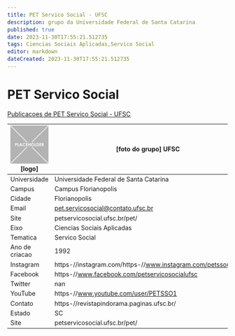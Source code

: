 ```yaml
---
title: PET Servico Social - UFSC
description: grupo da Universidade Federal de Santa Catarina
published: true
date: 2023-11-30T17:55:21.512735
tags: Ciencias Sociais Aplicadas,Servico Social
editor: markdown
dateCreated: 2023-11-30T17:55:21.512735
---
```


# PET Servico Social

[Publicacoes de PET Servico Social - UFSC](/atividade/87PETServicoSocialUFSC/feed.md)

| ![placeholder.png](/placeholder.png) [logo] | [foto do grupo] UFSC         |
| ------------------------------------------- | ------------------------------------------------- |
| Universidade                                | Universidade Federal de Santa Catarina      |
| Campus                                      | Campus Florianopolis            |
| Cidade                                      | Florianopolis             |
| Email                                       | pet.servicosocial@contato.ufsc.br             |
| Site                                        | petservicosocial.ufsc.br/pet/              |
| Eixo                                        | Ciencias Sociais Aplicadas              |
| Tematica                                    | Servico Social          |
| Ano de criacao                              | 1992        |
| Instagram                                   | https-//instagram.com/https-//www.instagram.com/petssoufsc/         |
| Facebook                                    | https-//www.facebook.com/petservicosocialufsc          |
| Twitter                                     | nan           |
| YouTube                                     | https-//www.youtube.com/user/PETSSO1           |
| Contato                                     | https-//revistapindorama.paginas.ufsc.br/         |
| Estado                                      |  SC            |
| Site                                        | petservicosocial.ufsc.br/pet/ |

